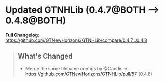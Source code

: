 # Updated GTNHLib (0.4.7@BOTH --> 0.4.8@BOTH)
**Full Changelog**: https://github.com/GTNewHorizons/GTNHLib/compare/0.4.7...0.4.8
>## What's Changed
> * Merge the same filename configs by @Caedis in https://github.com/GTNewHorizons/GTNHLib/pull/57 (0.4.8)
>


